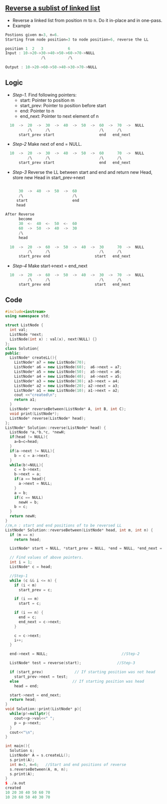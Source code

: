 ## [Reverse a sublist of linked list](https://www.interviewbit.com/problems/reverse-link-list-ii/)
- Reverse a linked list from position m to n. Do it in-place and in one-pass.
- Example
```c++
Postions given m=3, n=6.
Starting from node position=3 to node position=6, reverse the LL

position 1  2   3           6     
Input : 10->20->30->40->50->60->70->NULL
                /\          /\
                
Output : 10->20->60->50->40->30->70->NULL
```

## Logic
- *Step-1.* Find following pointers:
  - start: Pointer to position m
  - start_prev: Pointer to position before start
  - end: Pointer to n
  - end_next: Pointer to next element of n
```c++
  10  ->  20  ->  30  ->  40  ->  50  ->  60  ->  70  ->  NULL
          /\      /\                      /\      /\
      start_prev start                    end   end_next
```
- *Step-2* Make next of end = NULL.
```c++
  10  ->  20  ->  30  ->  40  ->  50  ->  60      70  ->  NULL
          /\      /\                      /\      /\
      start_prev start                    end   end_next
```
- *Step-3* Reverse the LL between start and end and return new Head, store new Head in start_prev->next
```c++

      30  ->  40  ->  50  ->  60
      /\                      /\
     start                    end
     head
     
After Reverse
      become
      30  <-  40  <-  50  <-  60
      60  ->  50  ->  40  ->  30
      /\
      head
      
  10  ->  20  ->  60  ->  50  ->  40  ->  30      70  ->  NULL
          /\      /\                      /\      /\
      start_prev end                    start   end_next      
```
- *Step-4* Make start->next = end_next
```c++
  10  ->  20  ->  60  ->  50  ->  40  ->  30  ->  70  ->  NULL
          /\      /\                      /\      /\
      start_prev end                    start   end_next      
```

## Code
```c++
#include<iostream>
using namespace std;

struct ListNode {
  int val;
  ListNode *next;
  ListNode(int x) : val(x), next(NULL) {}
};
class Solution{
public:
  ListNode* createLL(){
    ListNode* a7 = new ListNode(70);
    ListNode* a6 = new ListNode(60);  a6->next = a7;
    ListNode* a5 = new ListNode(50);  a5->next = a6;
    ListNode* a4 = new ListNode(40);  a4->next = a5;
    ListNode* a3 = new ListNode(30); a3->next = a4;
    ListNode* a2 = new ListNode(20); a2->next = a3;
    ListNode* a1 = new ListNode(10); a1->next = a2;
    cout <<"created\n";
    return a1;
  }
  ListNode* reverseBetween(ListNode* A, int B, int C);
  void print(ListNode*);
  ListNode* reverse(ListNode* head);
};
ListNode* Solution::reverse(ListNode* head) {                             //Step-3
  ListNode *a,*b,*c, *newH;
  if(head != NULL){
    a=b=c=head;
  }
  if(a->next != NULL){
    b = c = a->next;
  }
  while(b!=NULL){
    c = b->next;
    b->next = a;
    if(a == head){
      a->next = NULL;
    }
    a = b;
    if(c == NULL)
      newH = b;
    b = c;
  }
  return newH;
}
//m,n : start and end positions of to be reversed LL
ListNode* Solution::reverseBetween(ListNode* head, int m, int n) {
  if (m == n)
    return head;

  ListNode* start = NULL, *start_prev = NULL, *end = NULL, *end_next = NULL;

  // Find values of above pointers.
  int i = 1;
  ListNode* c = head;

  //Step-1
  while (c && i <= n) {
    if (i < m)
      start_prev = c;

    if (i == m)
      start = c;

    if (i == n) {
      end = c;
      end_next = c->next;
    }

    c = c->next;
    i++;
  }

  end->next = NULL;                                 //Step-2

  ListNode* test = reverse(start);                //Step-3

  if (start_prev)              // If starting position was not head
    start_prev->next = test;
  else                        // If starting position was head
    head = end;

  start->next = end_next;
  return head;
}
void Solution::print(ListNode* p){
  while(p!=nullptr){
    cout<<p->val<<" ";
    p = p->next;
  }
  cout<<"\n";
}

int main(){
  Solution s;
  ListNode* A = s.createLL();
  s.print(A);
  int m=3, n=6;   //Start and end positions of reverse
  s.reverseBetween(A, m, n);
  s.print(A);
}
$ ./a.out
created
10 20 30 40 50 60 70
10 20 60 50 40 30 70
```
